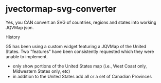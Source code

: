# jvectormap-svg-converter
Yes, you CAN convert an SVG of countries, regions and states into working JQVMap json.

History

G5 has been using a custom widget featuring a JQVMap of the United States. Two "features" have been consistently requested which they were unable to implement.

- only show portions of the United States map (i.e., West Coast only, Midwestern States only, etc)
- in addition to the United States add all or a set of Canadian Provinces
